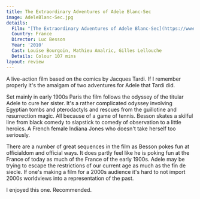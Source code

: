 ```yaml
---
title: The Extraordinary Adventures of Adele Blanc-Sec
image: AdeleBlanc-Sec.jpg
details:
  Film: "[The Extraordinary Adventures of Adele Blanc-Sec](https://www.imdb.com/title/tt1179025/)"
  Country: France
  Director: Luc Besson
  Year: '2010'
  Cast: Louise Bourgoin, Mathieu Amalric, Gilles Lellouche
  Details: Colour 107 mins
layout: review
---
```

A live-action film based on the comics by Jacques Tardi. If I remember properly it's the amalgam of two adventures for Adele that Tardi did.

Set mainly in early 1900s Paris the film follows the odyssey of the titular Adele to cure her sister. It's a rather complicated odyssey involving Egyptian tombs and pterodactyls and rescues from the guillotine and resurrection magic. All because of a game of tennis. Besson skates a skilful line from black comedy to slapstick to comedy of observation to a little heroics. A French female Indiana Jones who doesn't take herself too seriously.

There are a number of great sequences in the film as Besson pokes fun at officialdom and official ways. It does partly feel like he is poking fun at the France of today as much of the France of the early 1900s. Adele may be trying to escape the restrictions of our current age as much as the fin de siecle. If one's making a film for a 2000s audience it's hard to not import 2000s worldviews into a representation of the past.

I enjoyed this one. Recommended.
